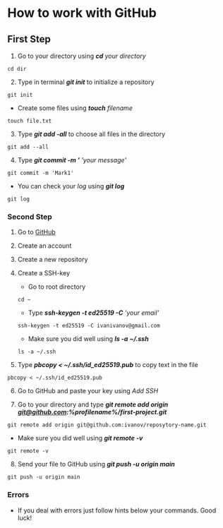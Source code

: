 # How to work with GitHub


## First Step


1. Go to your directory using **_cd_** _your directory_


```
cd dir
```


2. Type in terminal **_git init_** to initialize a repository

```
git init
```

  * Create some files using **_touch_** _filename_
  
  ```
  touch file.txt
  ```
  
  
3. Type **_git add -all_** to choose all files in the directory

```
git add --all
```


4. Type **_git commit -m '_** _'your message'_

```
git commit -m 'Mark1'
```


   * You can check your _log_ using **_git log_**
   
   
   ```
   git log
   ```
 
 
### Second Step


1. Go to [GitHub](github.com)
2. Create an account
3. Create a new repository
4. Create a SSH-key


   * Go to root directory

   
   ```
   cd ~
   ```
   
   
   * Type **_ssh-keygen -t ed25519 -C_** _'your email'_

   
   ```
   ssh-keygen -t ed25519 -C ivanivanov@gmail.com
   ```
   
   
   * Make sure you did well using **_ls -a ~/.ssh_**

  
   ```
   ls -a ~/.ssh
   ```
  
  
5. Type **_pbcopy < ~/.ssh/id_ed25519.pub_** to copy text in the file


```
pbcopy < ~/.ssh/id_ed25519.pub
```


6. Go to GitHub and paste your key using _Add SSH_


7. Go to your directory and type **_git remote add origin git@github.com:%profilename%/first-project.git_**


```
git remote add origin git@github.com:ivanov/reposytory-name.git
```


   * Make sure you did well using **_git remote -v_**
   
   ```
   git remote -v
   ```
  
  
8. Send your file to GitHub using **_git push -u origin main_** 


```
git push -u origin main
```


### Errors

  * If you deal with errors just follow hints below your commands. Good luck!




